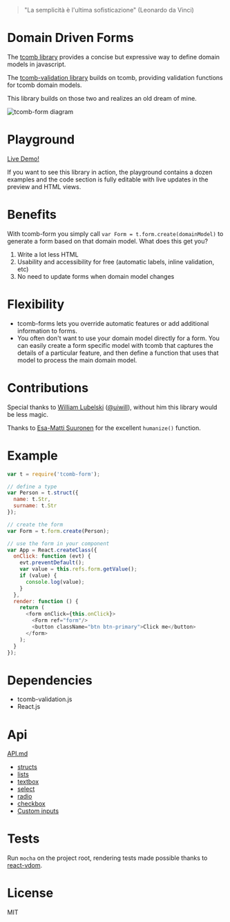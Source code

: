 > "La semplicità è l'ultima sofisticazione" (Leonardo da Vinci)

# Domain Driven Forms

The [tcomb library](https://github.com/gcanti/tcomb) provides a concise but expressive way to define domain models in javascript.

The [tcomb-validation library](https://github.com/gcanti/tcomb-validation) builds on tcomb, providing validation functions for tcomb domain models.

This library builds on those two and realizes an old dream of mine.

![tcomb-form diagram](https://gcanti.github.io/resources/tcomb-form/tcomb-form-diagram.png)

# Playground

[Live Demo!](http://gcanti.github.io/resources/tcomb-form/playground/playground.html)

If you want to see this library in action, the playground contains a dozen examples and the code section is fully editable with live updates in the preview and HTML views.

# Benefits

With tcomb-form you simply call `var Form = t.form.create(domainModel)` to generate a form based on that domain model. What does this get you?

1. Write a lot less HTML
2. Usability and accessibility for free (automatic labels, inline validation, etc)
3. No need to update forms when domain model changes

# Flexibility

- tcomb-forms lets you override automatic features or add additional information to forms.
- You often don't want to use your domain model directly for a form. You can easily create a form specific model with tcomb that captures the details of a particular feature, and then define a function that uses that model to process the main domain model.

# Contributions

Special thanks to [William Lubelski](https://github.com/lubelski) ([@uiwill](https://twitter.com/uiwill)), without him this library would be less magic.

Thanks to [Esa-Matti Suuronen](https://github.com/epeli) for the excellent `humanize()` function.

# Example

```js
var t = require('tcomb-form');

// define a type
var Person = t.struct({
  name: t.Str,
  surname: t.Str
});

// create the form
var Form = t.form.create(Person);

// use the form in your component
var App = React.createClass({
  onClick: function (evt) {
    evt.preventDefault();
    var value = this.refs.form.getValue();
    if (value) {
      console.log(value);
    }
  },
  render: function () {
    return (
      <form onClick={this.onClick}>
        <Form ref="form"/>
        <button className="btn btn-primary">Click me</button>
      </form>
    );
  }
});
```

# Dependencies

- tcomb-validation.js
- React.js

# Api

[API.md](API.md)

- [structs](API.md#structs)
- [lists](API.md#lists)
- [textbox](API.md#textbox)
- [select](API.md#select)
- [radio](API.md#radio)
- [checkbox](API.md#checkbox)
- [Custom inputs](API.md#custom-inputs)

# Tests

Run `mocha` on the project root, rendering tests made possible thanks to [react-vdom](https://github.com/gcanti/react-vdom).

# License

MIT
